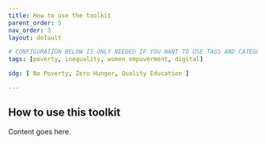 ```yaml
---
title: How to use the toolkit
parent_order: 5
nav_order: 3
layout: default

# CONFIGURATION BELOW IS ONLY NEEDED IF YOU WANT TO USE TAGS AND CATEGORY IN THE TOOLKIT
tags: [poverty, inequality, women empoverment, digital]

sdg: [ No Poverty, Zero Hunger, Quality Education ]

---
```


## How to use this toolkit

Content goes here.
